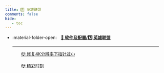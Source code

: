 ```yaml
---
title: 7️⃣ 英雄联盟
comments: false
hide:
   - toc
---
```


<div class="grid cards index-info" markdown>

-   :material-folder-open:&emsp;__[🎀 软件及配置/7️⃣ 英雄联盟](./index.md)__

	---

	&emsp;&emsp;[📪 修复4K分辨率下指针过小](./A.md)

	&emsp;&emsp;[📪 精彩时刻](./B.md)

</div>